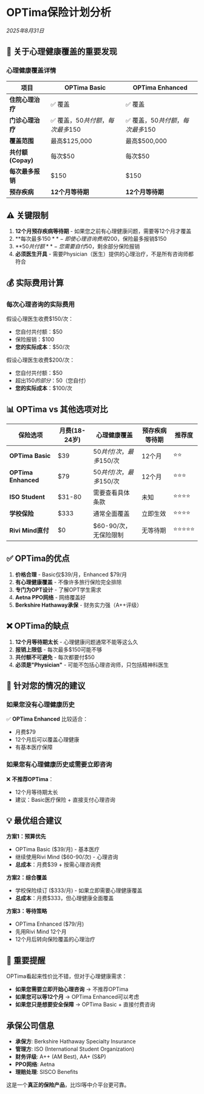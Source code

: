 # OPTima保险计划分析
*2025年8月31日*

## 🚨 关于心理健康覆盖的重要发现

### 心理健康覆盖详情

| 项目 | OPTima Basic | OPTima Enhanced |
|------|-------------|----------------|
| **住院心理治疗** | ✅ 覆盖 | ✅ 覆盖 |
| **门诊心理治疗** | ✅ 覆盖，$50共付额，每次最多$150 | ✅ 覆盖，$50共付额，每次最多$150 |
| **覆盖范围** | 最高$125,000 | 最高$500,000 |
| **共付额(Copay)** | 每次$50 | 每次$50 |
| **每次最多报销** | $150 | $150 |
| **预存疾病** | **12个月等待期** | **12个月等待期** |

## ⚠️ 关键限制

1. **12个月预存疾病等待期** - 如果您之前有心理健康问题，需要等12个月才覆盖
2. **每次最多$150** - 即使心理咨询费用$200，保险最多报销$150
3. **$50共付额** - 您需要自付$50，剩余部分保险报销
4. **必须医生开具** - 需要Physician（医生）提供的心理治疗，不是所有咨询师都符合

## 💰 实际费用计算

### 每次心理咨询的实际费用
假设心理医生收费$150/次：
- 您自付共付额：$50
- 保险报销：$100
- **您的实际成本**：$50/次

假设心理医生收费$200/次：
- 您自付共付额：$50  
- 超出$150的部分：$50（您自付）
- **您的实际成本**：$100/次

## 📊 OPTima vs 其他选项对比

| 保险选项 | 月费(18-24岁) | 心理健康覆盖 | 预存疾病等待期 | 推荐度 |
|---------|---------------|-------------|---------------|--------|
| **OPTima Basic** | $39 | $50共付/次，最多$150/次 | 12个月 | ⭐⭐ |
| **OPTima Enhanced** | $79 | $50共付/次，最多$150/次 | 12个月 | ⭐⭐⭐ |
| **ISO Student** | $31-80 | 需要查看具体条款 | 未知 | ⭐⭐⭐⭐ |
| **学校保险** | $333 | 通常全面覆盖 | 立即生效 | ⭐⭐⭐⭐ |
| **Rivi Mind直付** | $0 | $60-90/次，无保险限制 | 无等待期 | ⭐⭐⭐⭐⭐ |

## ✅ OPTima的优点

1. **价格合理** - Basic仅$39/月，Enhanced $79/月
2. **有心理健康覆盖** - 不像许多旅行保险完全排除
3. **专门为OPT设计** - 了解OPT学生需求
4. **Aetna PPO网络** - 网络覆盖好
5. **Berkshire Hathaway承保** - 财务实力强（A++评级）

## ❌ OPTima的缺点

1. **12个月等待期太长** - 心理健康问题通常不能等这么久
2. **报销上限低** - 每次最多$150可能不够
3. **共付额不可避免** - 每次都要付$50
4. **必须是"Physician"** - 可能不包括心理咨询师，只包括精神科医生

## 🎯 针对您的情况的建议

### 如果您没有心理健康历史
✅ **OPTima Enhanced** 比较适合：
- 月费$79
- 12个月后可以覆盖心理健康
- 有基本医疗保障

### 如果您有心理健康历史或需要立即咨询
❌ **不推荐OPTima**：
- 12个月等待期太长
- 建议：Basic医疗保险 + 直接支付心理咨询

## 💡 最优组合建议

**方案1：预算优先**
- OPTima Basic ($39/月) - 基本医疗
- 继续使用Rivi Mind ($60-90/次) - 心理咨询
- **总成本**：月费$39 + 按需心理咨询费

**方案2：综合覆盖**
- 学校保险续订 ($333/月) - 如果立即需要心理健康覆盖
- **总成本**：月费$333，但心理健康全面覆盖

**方案3：等待策略**
- OPTima Enhanced ($79/月) 
- 先用Rivi Mind 12个月
- 12个月后转向保险覆盖的心理治疗

## 🚨 重要提醒

OPTima看起来性价比不错，但对于心理健康需求：
- **如果您需要立即开始心理咨询** → 不推荐OPTima
- **如果您可以等12个月** → OPTima Enhanced可以考虑
- **如果您只是想要安全保障** → OPTima Basic + 直接付费咨询

## 承保公司信息

- **承保方**: Berkshire Hathaway Specialty Insurance
- **管理方**: ISO (International Student Organization)
- **财务评级**: A++ (AM Best), AA+ (S&P)
- **PPO网络**: Aetna
- **理赔处理**: SISCO Benefits

这是一个**真正的保险产品**，比ISI等中介平台更可靠。
